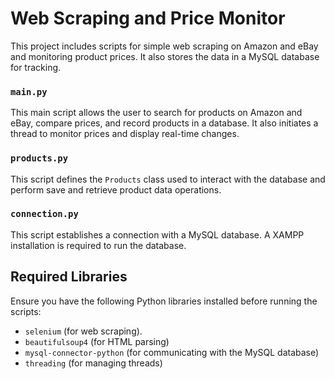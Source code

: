 # Web Scraping and Price Monitor

This project includes scripts for simple web scraping on Amazon and eBay and monitoring product prices. It also stores the data in a MySQL database for tracking.

### `main.py`

This main script allows the user to search for products on Amazon and eBay, compare prices, and record products in a database. It also initiates a thread to monitor prices and display real-time changes.

### `products.py`

This script defines the `Products` class used to interact with the database and perform save and retrieve product data operations.

### `connection.py`

This script establishes a connection with a MySQL database. A XAMPP installation is required to run the database.

## Required Libraries

Ensure you have the following Python libraries installed before running the scripts:

- `selenium` (for web scraping).
- `beautifulsoup4` (for HTML parsing)
- `mysql-connector-python` (for communicating with the MySQL database)
- `threading` (for managing threads)
